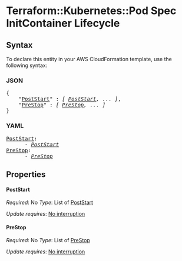# Terraform::Kubernetes::Pod Spec InitContainer Lifecycle

## Syntax

To declare this entity in your AWS CloudFormation template, use the following syntax:

### JSON

<pre>
{
    "<a href="#poststart" title="PostStart">PostStart</a>" : <i>[ <a href="spec-initcontainer-lifecycle-poststart.md">PostStart</a>, ... ]</i>,
    "<a href="#prestop" title="PreStop">PreStop</a>" : <i>[ <a href="spec-initcontainer-lifecycle-prestop.md">PreStop</a>, ... ]</i>
}
</pre>

### YAML

<pre>
<a href="#poststart" title="PostStart">PostStart</a>: <i>
      - <a href="spec-initcontainer-lifecycle-poststart.md">PostStart</a></i>
<a href="#prestop" title="PreStop">PreStop</a>: <i>
      - <a href="spec-initcontainer-lifecycle-prestop.md">PreStop</a></i>
</pre>

## Properties

#### PostStart

_Required_: No
_Type_: List of <a href="spec-initcontainer-lifecycle-poststart.md">PostStart</a>

_Update requires_: [No interruption](https://docs.aws.amazon.com/AWSCloudFormation/latest/UserGuide/using-cfn-updating-stacks-update-behaviors.html#update-no-interrupt)

#### PreStop

_Required_: No
_Type_: List of <a href="spec-initcontainer-lifecycle-prestop.md">PreStop</a>

_Update requires_: [No interruption](https://docs.aws.amazon.com/AWSCloudFormation/latest/UserGuide/using-cfn-updating-stacks-update-behaviors.html#update-no-interrupt)


